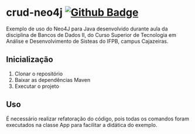 # crud-neo4j [![Github Badge](https://img.shields.io/badge/YouTube-FF0000?style=for-the-badge&logo=youtube&logoColor=white&link=https://youtu.be/O6-qWaVNNOw)](https://youtu.be/O6-qWaVNNOw)

Exemplo de uso do Neo4J para Java desenvolvido durante aula da disciplina de Bancos de Dados II, do Curso Superior de Tecnologia em Análise e Desenvolvimento de Sisteas do IFPB, campus Cajazeiras.

## Inicialização

1. Clonar o repositório
2. Baixar as dependências Maven
3. Executar o projeto

## Uso
É necessário realizar refatoração do código, pois todas os comandos foram executados na classe App para facilitar a didática do exemplo.
